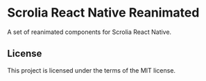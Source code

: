 # Scrolia React Native Reanimated

A set of reanimated components for Scrolia React Native.

## License

This project is licensed under the terms of the MIT license.
